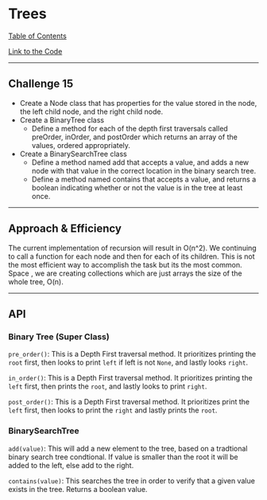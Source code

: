# Trees
[Table of Contents](../../../README.md)

[Link to the Code](./trees.js)

---

## Challenge 15
- Create a Node class that has properties for the value stored in the node, the left child node, and the right child node.
- Create a BinaryTree class
    - Define a method for each of the depth first traversals called preOrder, inOrder, and postOrder which returns an array of the values, ordered appropriately.
- Create a BinarySearchTree class
    - Define a method named add that accepts a value, and adds a new node with that value in the correct location in the binary search tree.
    - Define a method named contains that accepts a value, and returns a boolean indicating whether or not the value is in the tree at least once.

---

## Approach & Efficiency
The current implementation of recursion will result in O(n^2). We continuing to call a function for each node and then for each of its children. This is not the most efficient way to accomplish the task but its the most common. Space , we are creating collections which are just arrays the size of the whole tree, O(n).

---

## API
### Binary Tree (Super Class)
`pre_order()`: This is a Depth First traversal method. It prioritizes printing the `root` first, then looks to print `left` if left is not `None`, and lastly looks `right`.

`in_order()`: This is a Depth First traversal method. It prioritizes printing the `left` first, then prints the `root`, and lastly looks to print `right`.

`post_order()`: This is a Depth First traversal method. It prioritizes print the `left` first, then looks to print the `right` and lastly prints the `root`.

### BinarySearchTree
`add(value)`: This will add a new element to the tree, based on a tradtional binary search tree condtional. If value is smaller than the root it will be added to the left, else add to the right.

`contains(value)`: This searches the tree in order to verify that a given value exists in the tree. Returns a boolean value.
